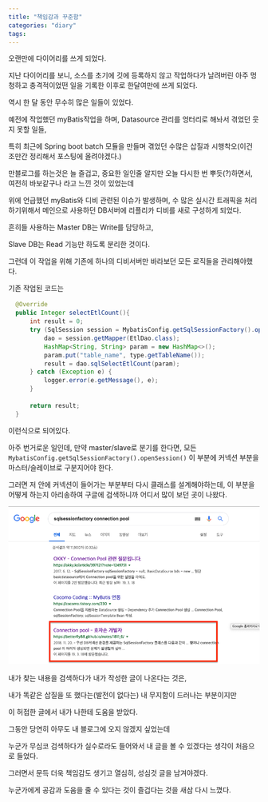 ```yaml
---
title: "책임감과 꾸준함"
categories: "diary"
tags:
---
```


오랜만에 다이어리를 쓰게 되었다.

지난 다이어리를 보니, 소스를 초기에 깃에 등록하지 않고 작업하다가 날려버린 아주 멍청하고 충격적이었떤 일을 기록한 이후로 한달여만에 쓰게 되었다.

역시 한 달 동안 무수히 많은 일들이 있었다.

예전에 작업했던 myBatis작업을 하며, Datasource 관리를 엉터리로 해놔서 겪었던 웃지 못할 일들,

특히 최근에 Spring boot batch 모듈을 만들며 겪었던 수많은 삽질과 시행착오(이건 조만간 정리해서 포스팅에 올려야겠다.)

만블로그를 하는것은 늘 즐겁고, 중요한 일인줄 알지만 오늘 다시한 번 뿌듯(?)하면서, 여전히 바보같구나 라고 느낀 것이 있었는데

위에 언급했던 myBatis와 디비 관련된 이슈가 발생하며, 수 많은 실시간 트래픽을 처리하기위해서 메인으로 사용하던 DB서버에 리플리카 디비를 새로 구성하게 되었다.

흔히들 사용하는 Master DB는 Write를 담당하고,

Slave DB는 Read 기능만 하도록 분리한 것이다.

그런데 이 작업을 위해 기존에 하나의 디비서버만 바라보던 모든 로직들을 관리해야했다.

기존 작업된 코드는 

~~~java
  @Override
  public Integer selectEtlCount(){
      int result = 0;
      try (SqlSession session = MybatisConfig.getSqlSessionFactory().openSession()) {
          dao = session.getMapper(EtlDao.class);
          HashMap<String, String> param = new HashMap<>();
          param.put("table_name", type.getTableName());
          result = dao.sqlSelectEtlCount(param);
      } catch (Exception e) {
          logger.error(e.getMessage(), e);
      }

      return result;
  }
~~~

이런식으로 되어있다.

아주 번거로운 일인데, 만약 master/slave로 분기를 한다면, 모든 `MybatisConfig.getSqlSessionFactory().openSession()` 이 부분에 커넥션 부분을 마스터/슬레이브로 구분지어야 한다.

그러면 저 안에 커넥션이 들어가는 부분부터 다시 클래스를 설계해야하는데, 이 부분을 어떻게 하는지 아리송하여 구글에 검색하니까 어디서 많이 보던 곳이 나왔다.

![](/assets/images/notes/2019/03/3_google_search.png)

내가 찾는 내용을 검색하다가 내가 작성한 글이 나온다는 것은,

내가 똑같은 삽질을 또 했다는(발전이 없다는) 내 무지함이 드러나는 부분이지만

이 허접한 글에서 내가 나한테 도움을 받았다.

그동안 당연히 아무도 내 블로그에 오지 않겠지 싶었는데

누군가 무심코 검색하다가 실수로라도 들어와서 내 글을 볼 수 있겠다는 생각이 처음으로 들었다.

그러면서 문득 더욱 책임감도 생기고 열심히, 성심것 글을 남겨야겠다.

누군가에게 공감과 도움을 줄 수 있다는 것이 즐겁다는 것을 새삼 다시 느꼈다.

